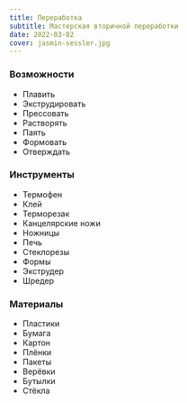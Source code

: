 ```yaml
---
title: Переработка
subtitle: Мастерская вторичной переработки
date: 2022-03-02
cover: jasmin-sessler.jpg
---
```


### Возможности

- Плавить
- Экструдировать
- Прессовать
- Растворять
- Паять
- Формовать
- Отверждать

### Инструменты

- Термофен
- Клей
- Терморезак
- Канцелярские ножи
- Ножницы
- Печь
- Стеклорезы
- Формы
- Экструдер
- Шредер

### Материалы

- Пластики
- Бумага
- Картон
- Плёнки
- Пакеты
- Верёвки
- Бутылки
- Стёкла
